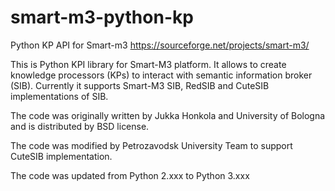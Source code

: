 # smart-m3-python-kp

Python KP API for Smart-m3
https://sourceforge.net/projects/smart-m3/

This is Python KPI library for Smart-M3 platform.
It allows to create knowledge processors (KPs) to interact with
semantic information broker (SIB).
Currently it supports Smart-M3 SIB, RedSIB and CuteSIB implementations of SIB.

The code was originally written by Jukka Honkola and University of Bologna
and is distributed by BSD license.

The code was modified by Petrozavodsk University Team to support
CuteSIB implementation.

The code was updated from Python 2.xxx to Python 3.xxx
